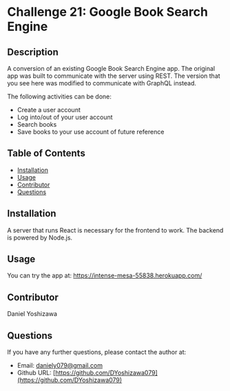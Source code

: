# Challenge 21: Google Book Search Engine

## Description

A conversion of an existing Google Book Search Engine app. The original app was built to communicate with the server using REST. The version that you see here was modified to communicate with GraphQL instead.

The following activities can be done:

- Create a user account
- Log into/out of your user account
- Search books
- Save books to your use account of future reference

## Table of Contents

- [Installation](#installation)
- [Usage](#usage)
- [Contributor](#Contributor)
- [Questions](#questions)

## Installation

A server that runs React is necessary for the frontend to work. The backend is powered by Node.js.

## Usage

You can try the app at: https://intense-mesa-55838.herokuapp.com/

## Contributor

Daniel Yoshizawa

## Questions

If you have any further questions, please contact the author at:

- Email: [daniely079@gmail.com](mailto:daniely079@gmail.com)
- Github URL: [https://github.com/DYoshizawa079](https://github.com/DYoshizawa079)

